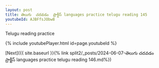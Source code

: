 ```yaml
---
layout: post
title: తెలుగు  చదవడం  ప్రాక్టీస్ languages practice telugu reading 145
youtubeId: AJBFfsJObw8
---
```

 
 
Telugu reading practice
 
 
 
 
 


{% include youtubePlayer.html id=page.youtubeId %}
 
[Next]({{ site.baseurl }}{% link  split2/_posts/2024-06-07-తెలుగు  చదవడం  ప్రాక్టీస్ languages practice telugu reading 146.md%})
 
